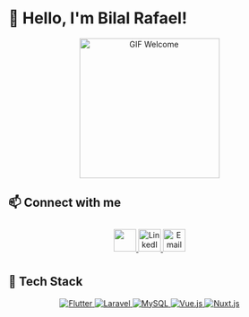 # 👋 Hello, I'm Bilal Rafael!

<p align="center">
  <img src="https://media0.giphy.com/media/v1.Y2lkPTc5MGI3NjExNWh1NmNlbGw0NGxsMTZlaDE0cGJ3azRsZnM0OGdoOGJyNnl5cG9tbSZlcD12MV9pbnRlcm5hbF9naWZfYnlfaWQmY3Q9Zw/Tg9jENf7x11tdJnyMQ/giphy.gif" width="250px" alt="GIF Welcome">
</p>

## 📫 Connect with me
<p align="center" style="padding: 9px;">
  <a href="https://instagram.com/bilalrafaelyunanta" target="_blank">
    <img src="https://upload.wikimedia.org/wikipedia/commons/e/e7/Instagram_logo_2016.svg" width="40">
  </a>
  <a href="https://www.linkedin.com/in/blal rafael yunanta/" target="_blank">
    <img src="https://upload.wikimedia.org/wikipedia/commons/8/81/LinkedIn_icon.svg" width="40px" alt="LinkedIn">
  </a>
  <a href="mailto:bilalrafaelyunanta@gmail.com" target="_blank">
     <img src="https://upload.wikimedia.org/wikipedia/commons/7/7e/Gmail_icon_%282020%29.svg" width="40px" alt="Email">
  </a>
  </a>
</p>

## 🚀 Tech Stack
<p align="center">
  <a href="https://flutter.dev" target="_blank">
    <img src="https://img.shields.io/badge/Flutter-02569B?style=for-the-badge&logo=flutter&logoColor=white" alt="Flutter">
  </a>
  <a href="https://laravel.com" target="_blank">
    <img src="https://img.shields.io/badge/Laravel-FF2D20?style=for-the-badge&logo=laravel&logoColor=white" alt="Laravel">
  </a>
  <a href="https://www.mysql.com" target="_blank">
    <img src="https://img.shields.io/badge/MySQL-4479A1?style=for-the-badge&logo=mysql&logoColor=white" alt="MySQL">
  </a>
  <a href="https://vuejs.org" target="_blank">
    <img src="https://img.shields.io/badge/Vue.js-4FC08D?style=for-the-badge&logo=vue.js&logoColor=white" alt="Vue.js">
  </a>
  <a href="https://nuxt.com" target="_blank">
    <img src="https://img.shields.io/badge/Nuxt.js-00C58E?style=for-the-badge&logo=nuxt.js&logoColor=white" alt="Nuxt.js">
  </a>
</p>
